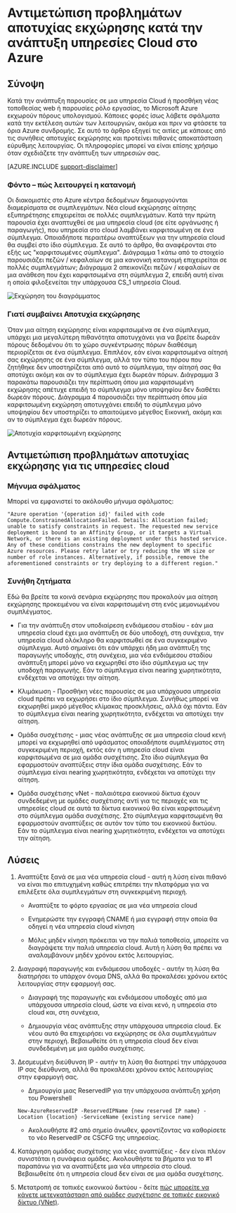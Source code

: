 <properties
    pageTitle="Αντιμετώπιση προβλημάτων αποτυχίας εκχώρησης υπηρεσία Cloud | Microsoft Azure"
    description="Αντιμετώπιση προβλημάτων αποτυχίας εκχώρησης κατά την ανάπτυξη υπηρεσίες Cloud στο Azure"
    services="azure-service-management, cloud-services"
    documentationCenter=""
    authors="simonxjx"
    manager="felixwu"
    editor=""
    tags="top-support-issue"/>

<tags
    ms.service="cloud-services"
    ms.workload="na"
    ms.tgt_pltfrm="ibiza"
    ms.devlang="na"
    ms.topic="article"
    ms.date="10/12/2016"
    ms.author="v-six"/>



# <a name="troubleshooting-allocation-failure-when-you-deploy-cloud-services-in-azure"></a>Αντιμετώπιση προβλημάτων αποτυχίας εκχώρησης κατά την ανάπτυξη υπηρεσίες Cloud στο Azure

## <a name="summary"></a>Σύνοψη
Κατά την ανάπτυξη παρουσίες σε μια υπηρεσία Cloud ή προσθήκη νέας τοποθεσίας web ή παρουσίες ρόλο εργασίας, το Microsoft Azure εκχωρούν πόρους υπολογισμού. Κάποιες φορές ίσως λάβετε σφάλματα κατά την εκτέλεση αυτών των λειτουργιών, ακόμα και πριν να φτάσετε τα όρια Azure συνδρομής. Σε αυτό το άρθρο εξηγεί τις αιτίες με κάποιες από τις συνήθεις αποτυχίες εκχώρησης και προτείνει πιθανές αποκατάσταση εύρυθμης λειτουργίας. Οι πληροφορίες μπορεί να είναι επίσης χρήσιμο όταν σχεδιάζετε την ανάπτυξη των υπηρεσιών σας.

[AZURE.INCLUDE [support-disclaimer](../../includes/support-disclaimer.md)]

### <a name="background--how-allocation-works"></a>Φόντο – πώς λειτουργεί η κατανομή
Οι διακομιστές στο Azure κέντρα δεδομένων δημιουργούνται διαμερίσματα σε συμπλεγμάτων. Νέα cloud εκχώρησης αίτησης εξυπηρέτησης επιχειρείται σε πολλές συμπλεγμάτων. Κατά την πρώτη παρουσία έχει αναπτυχθεί σε μια υπηρεσία cloud (σε είτε οργάνωσης ή παραγωγής), που υπηρεσία στο cloud λαμβάνει καρφιτσωμένη σε ένα σύμπλεγμα. Οποιαδήποτε περαιτέρω αναπτύξεων για την υπηρεσία cloud θα συμβεί στο ίδιο σύμπλεγμα. Σε αυτό το άρθρο, θα αναφέρονται στο εξής ως "καρφιτσωμένες σύμπλεγμα". Διάγραμμα 1 κάτω από το στοιχείο παρουσιάζει πεζών / κεφαλαίων σε μια κανονική κατανομή επιχειρείται σε πολλές συμπλεγμάτων; Διάγραμμα 2 απεικονίζει πεζών / κεφαλαίων σε μια ανάθεση που έχει καρφιτσωμένα στη σύμπλεγμα 2, επειδή αυτή είναι η οποία φιλοξενείται την υπάρχουσα CS_1 υπηρεσία Cloud.

![Εκχώρηση του διαγράμματος](./media/cloud-services-allocation-failure/Allocation1.png)

### <a name="why-allocation-failure-happens"></a>Γιατί συμβαίνει Αποτυχία εκχώρησης
Όταν μια αίτηση εκχώρησης είναι καρφιτσωμένα σε ένα σύμπλεγμα, υπάρχει μια μεγαλύτερη πιθανότητα αποτυγχάνει για να βρείτε δωρεάν πόρους δεδομένου ότι το χώρο συγκέντρωσης πόρων διαθέσιμη περιορίζεται σε ένα σύμπλεγμα. Επιπλέον, εάν είναι καρφιτσωμένα αίτησή σας εκχώρησης σε ένα σύμπλεγμα, αλλά τον τύπο του πόρου που ζητήθηκε δεν υποστηρίζεται από αυτό το σύμπλεγμα, την αίτησή σας θα αποτύχει ακόμη και αν το σύμπλεγμα έχει δωρεάν πόρων. Διάγραμμα 3 παρακάτω παρουσιάζει την περίπτωση όπου μια καρφιτσωμένη εκχώρησης απέτυχε επειδή το σύμπλεγμα μόνο υποψηφίου δεν διαθέτει δωρεάν πόρους. Διάγραμμα 4 παρουσιάζει την περίπτωση όπου μία καρφιτσωμένη εκχώρηση αποτυγχάνει επειδή το σύμπλεγμα μόνο υποψηφίου δεν υποστηρίζει το απαιτούμενο μέγεθος Εικονική, ακόμη και αν το σύμπλεγμα έχει δωρεάν πόρους.

![Αποτυχία καρφιτσωμένη εκχώρησης](./media/cloud-services-allocation-failure/Allocation2.png)

## <a name="troubleshooting-allocation-failure-for-cloud-services"></a>Αντιμετώπιση προβλημάτων αποτυχίας εκχώρησης για τις υπηρεσίες cloud
### <a name="error-message"></a>Μήνυμα σφάλματος
Μπορεί να εμφανιστεί το ακόλουθο μήνυμα σφάλματος:

    "Azure operation '{operation id}' failed with code Compute.ConstrainedAllocationFailed. Details: Allocation failed; unable to satisfy constraints in request. The requested new service deployment is bound to an Affinity Group, or it targets a Virtual Network, or there is an existing deployment under this hosted service. Any of these conditions constrains the new deployment to specific Azure resources. Please retry later or try reducing the VM size or number of role instances. Alternatively, if possible, remove the aforementioned constraints or try deploying to a different region."

### <a name="common-issues"></a>Συνήθη ζητήματα
Εδώ θα βρείτε τα κοινά σενάρια εκχώρησης που προκαλούν μια αίτηση εκχώρησης προκειμένου να είναι καρφιτσωμένη στη ενός μεμονωμένου συμπλέγματος.

- Για την ανάπτυξη στον υποδιαίρεση ενδιάμεσου σταδίου - εάν μια υπηρεσία cloud έχει μια ανάπτυξη σε δύο υποδοχή, στη συνέχεια, την υπηρεσία cloud ολόκληρο θα καρφιτσωθεί σε ένα συγκεκριμένο σύμπλεγμα.  Αυτό σημαίνει ότι εάν υπάρχει ήδη μια ανάπτυξη της παραγωγής υποδοχής, στη συνέχεια, μια νέα ενδιάμεσου σταδίου ανάπτυξη μπορεί μόνο να εκχωρηθεί στο ίδιο σύμπλεγμα ως την υποδοχή παραγωγής. Εάν το σύμπλεγμα είναι nearing χωρητικότητα, ενδέχεται να αποτύχει την αίτηση.

- Κλιμάκωση - Προσθήκη νέες παρουσίες σε μια υπάρχουσα υπηρεσία cloud πρέπει να εκχωρήσει στο ίδιο σύμπλεγμα.  Συνήθως μπορεί να εκχωρηθεί μικρό μέγεθος κλίμακας προσκλήσεις, αλλά όχι πάντα. Εάν το σύμπλεγμα είναι nearing χωρητικότητα, ενδέχεται να αποτύχει την αίτηση.

- Ομάδα συσχέτισης - μιας νέας ανάπτυξης σε μια υπηρεσία cloud κενή μπορεί να εκχωρηθεί από υφάσματος οποιαδήποτε συμπλέγματος στη συγκεκριμένη περιοχή, εκτός εάν η υπηρεσία cloud είναι καρφιτσωμένα σε μια ομάδα συσχέτισης. Στο ίδιο σύμπλεγμα θα εφαρμοστούν αναπτύξεις στην ίδια ομάδα συσχέτισης. Εάν το σύμπλεγμα είναι nearing χωρητικότητα, ενδέχεται να αποτύχει την αίτηση.

- Ομάδα συσχέτισης vNet - παλαιότερα εικονικού δίκτυα έχουν συνδεδεμένη με ομάδες συσχέτισης αντί για τις περιοχές και τις υπηρεσίες cloud σε αυτά τα δίκτυα εικονικού θα είναι καρφιτσωμένη στο σύμπλεγμα ομάδα συσχέτισης. Στο σύμπλεγμα καρφιτσωμένη θα εφαρμοστούν αναπτύξεις σε αυτόν τον τύπο του εικονικού δικτύου. Εάν το σύμπλεγμα είναι nearing χωρητικότητα, ενδέχεται να αποτύχει την αίτηση.

## <a name="solutions"></a>Λύσεις

1. Αναπτύξτε ξανά σε μια νέα υπηρεσία cloud - αυτή η λύση είναι πιθανό να είναι πιο επιτυχημένη καθώς επιτρέπει την πλατφόρμα για να επιλέξετε όλα συμπλεγμάτων στη συγκεκριμένη περιοχή.

    - Αναπτύξτε το φόρτο εργασίας σε μια νέα υπηρεσία cloud  

    - Ενημερώστε την εγγραφή CNAME ή μια εγγραφή στην οποία θα οδηγεί η νέα υπηρεσία cloud κίνηση

    - Μόλις μηδέν κίνηση πρόκειται να την παλιά τοποθεσία, μπορείτε να διαγράψετε την παλιά υπηρεσία cloud. Αυτή η λύση θα πρέπει να αναλαμβάνουν μηδέν χρόνου εκτός λειτουργίας.

2. Διαγραφή παραγωγής και ενδιάμεσου υποδοχές - αυτήν τη λύση θα διατηρήσει το υπάρχον όνομα DNS, αλλά θα προκαλέσει χρόνου εκτός λειτουργίας στην εφαρμογή σας.

    - Διαγραφή της παραγωγής και ενδιάμεσου υποδοχές από μια υπάρχουσα υπηρεσία cloud, ώστε να είναι κενό, η υπηρεσία στο cloud και, στη συνέχεια,

    - Δημιουργία νέας ανάπτυξης στην υπάρχουσα υπηρεσία cloud. Εκ νέου αυτό θα επιχειρήσει να εκχώρησης σε όλα συμπλεγμάτων στην περιοχή. Βεβαιωθείτε ότι η υπηρεσία cloud δεν είναι συνδεδεμένη με μια ομάδα συσχέτισης.

3. Δεσμευμένη διεύθυνση IP - αυτήν τη λύση θα διατηρεί την υπάρχουσα IP σας διεύθυνση, αλλά θα προκαλέσει χρόνου εκτός λειτουργίας στην εφαρμογή σας.  

    - Δημιουργία μιας ReservedIP για την υπάρχουσα ανάπτυξη χρήση του Powershell

    ```
    New-AzureReservedIP -ReservedIPName {new reserved IP name} -Location {location} -ServiceName {existing service name}
    ```

    - Ακολουθήστε #2 από σημείο άνωθεν, φροντίζοντας να καθορίσετε το νέο ReservedIP σε CSCFG της υπηρεσίας.

4. Κατάργηση ομάδας συσχέτισης για νέες αναπτύξεις - δεν είναι πλέον συνιστάται η συνάφεια ομάδες. Ακολουθήστε τα βήματα για το #1 παραπάνω για να αναπτύξετε μια νέα υπηρεσία στο cloud. Βεβαιωθείτε ότι η υπηρεσία cloud δεν είναι σε μια ομάδα συσχέτισης.

5. Μετατροπή σε τοπικές εικονικού δικτύου - δείτε [πώς μπορείτε να κάνετε μετεγκατάσταση από ομάδες συσχέτισης σε τοπικές εικονικό δίκτυο (VNet)](../virtual-network/virtual-networks-migrate-to-regional-vnet.md).
